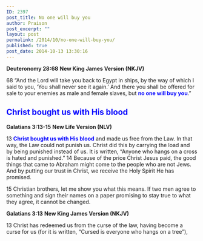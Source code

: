 ```yaml
---
ID: 2397
post_title: No one will buy you
author: Praison
post_excerpt: ""
layout: post
permalink: /2014/10/no-one-will-buy-you/
published: true
post_date: 2014-10-13 13:30:16
---
```

<strong>Deuteronomy 28:68</strong>
<strong> New King James Version (NKJV)</strong>

68 “And the Lord will take you back to Egypt in ships, by the way of which I said to you, ‘You shall never see it again.’ And there you shall be offered for sale to your enemies as male and female slaves, but <span style="color: #0000ff;"><strong>no one will buy you</strong></span>.”
<h2><span style="color: #0000ff;">Christ bought us with His blood</span></h2>
<strong>Galatians 3:13-15</strong>
<strong> New Life Version (NLV)</strong>

13 <span style="color: #0000ff;"><strong>Christ bought us with His blood</strong></span> and made us free from the Law. In that way, the Law could not punish us. Christ did this by carrying the load and by being punished instead of us. It is written, “Anyone who hangs on a cross is hated and punished.” 14 Because of the price Christ Jesus paid, the good things that came to Abraham might come to the people who are not Jews. And by putting our trust in Christ, we receive the Holy Spirit He has promised.

15 Christian brothers, let me show you what this means. If two men agree to something and sign their names on a paper promising to stay true to what they agree, it cannot be changed.

<strong>Galatians 3:13</strong>
<strong> New King James Version (NKJV)</strong>

13 Christ has redeemed us from the curse of the law, having become a curse for us (for it is written, “Cursed is everyone who hangs on a tree”),